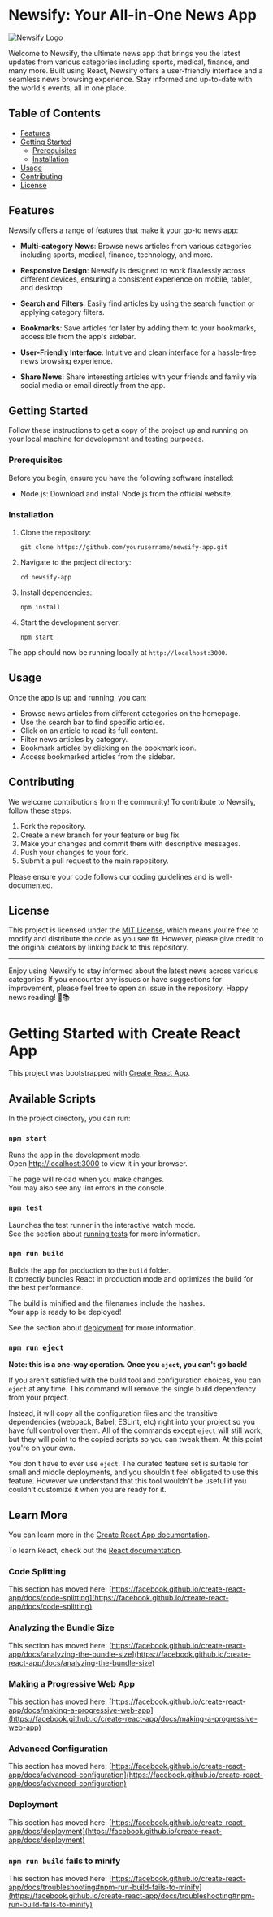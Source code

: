 # Newsify: Your All-in-One News App

![Newsify Logo](newsify_logo.png)

Welcome to Newsify, the ultimate news app that brings you the latest updates from various categories including sports, medical, finance, and many more. Built using React, Newsify offers a user-friendly interface and a seamless news browsing experience. Stay informed and up-to-date with the world's events, all in one place.

## Table of Contents

- [Features](#features)
- [Getting Started](#getting-started)
  - [Prerequisites](#prerequisites)
  - [Installation](#installation)
- [Usage](#usage)
- [Contributing](#contributing)
- [License](#license)

## Features

Newsify offers a range of features that make it your go-to news app:

- **Multi-category News**: Browse news articles from various categories including sports, medical, finance, technology, and more.

- **Responsive Design**: Newsify is designed to work flawlessly across different devices, ensuring a consistent experience on mobile, tablet, and desktop.

- **Search and Filters**: Easily find articles by using the search function or applying category filters.

- **Bookmarks**: Save articles for later by adding them to your bookmarks, accessible from the app's sidebar.

- **User-Friendly Interface**: Intuitive and clean interface for a hassle-free news browsing experience.

- **Share News**: Share interesting articles with your friends and family via social media or email directly from the app.

## Getting Started

Follow these instructions to get a copy of the project up and running on your local machine for development and testing purposes.

### Prerequisites

Before you begin, ensure you have the following software installed:

- Node.js: Download and install Node.js from the official website.

### Installation

1. Clone the repository:
   ```
   git clone https://github.com/yourusername/newsify-app.git
   ```

2. Navigate to the project directory:
   ```
   cd newsify-app
   ```

3. Install dependencies:
   ```
   npm install
   ```

4. Start the development server:
   ```
   npm start
   ```

The app should now be running locally at `http://localhost:3000`.

## Usage

Once the app is up and running, you can:

- Browse news articles from different categories on the homepage.
- Use the search bar to find specific articles.
- Click on an article to read its full content.
- Filter news articles by category.
- Bookmark articles by clicking on the bookmark icon.
- Access bookmarked articles from the sidebar.

## Contributing

We welcome contributions from the community! To contribute to Newsify, follow these steps:

1. Fork the repository.
2. Create a new branch for your feature or bug fix.
3. Make your changes and commit them with descriptive messages.
4. Push your changes to your fork.
5. Submit a pull request to the main repository.

Please ensure your code follows our coding guidelines and is well-documented.

## License

This project is licensed under the [MIT License](LICENSE), which means you're free to modify and distribute the code as you see fit. However, please give credit to the original creators by linking back to this repository.

---

Enjoy using Newsify to stay informed about the latest news across various categories. If you encounter any issues or have suggestions for improvement, please feel free to open an issue in the repository. Happy news reading! 📰📚

# Getting Started with Create React App

This project was bootstrapped with [Create React App](https://github.com/facebook/create-react-app).

## Available Scripts

In the project directory, you can run:

### `npm start`

Runs the app in the development mode.\
Open [http://localhost:3000](http://localhost:3000) to view it in your browser.

The page will reload when you make changes.\
You may also see any lint errors in the console.

### `npm test`

Launches the test runner in the interactive watch mode.\
See the section about [running tests](https://facebook.github.io/create-react-app/docs/running-tests) for more information.

### `npm run build`

Builds the app for production to the `build` folder.\
It correctly bundles React in production mode and optimizes the build for the best performance.

The build is minified and the filenames include the hashes.\
Your app is ready to be deployed!

See the section about [deployment](https://facebook.github.io/create-react-app/docs/deployment) for more information.

### `npm run eject`

**Note: this is a one-way operation. Once you `eject`, you can't go back!**

If you aren't satisfied with the build tool and configuration choices, you can `eject` at any time. This command will remove the single build dependency from your project.

Instead, it will copy all the configuration files and the transitive dependencies (webpack, Babel, ESLint, etc) right into your project so you have full control over them. All of the commands except `eject` will still work, but they will point to the copied scripts so you can tweak them. At this point you're on your own.

You don't have to ever use `eject`. The curated feature set is suitable for small and middle deployments, and you shouldn't feel obligated to use this feature. However we understand that this tool wouldn't be useful if you couldn't customize it when you are ready for it.

## Learn More

You can learn more in the [Create React App documentation](https://facebook.github.io/create-react-app/docs/getting-started).

To learn React, check out the [React documentation](https://reactjs.org/).

### Code Splitting

This section has moved here: [https://facebook.github.io/create-react-app/docs/code-splitting](https://facebook.github.io/create-react-app/docs/code-splitting)

### Analyzing the Bundle Size

This section has moved here: [https://facebook.github.io/create-react-app/docs/analyzing-the-bundle-size](https://facebook.github.io/create-react-app/docs/analyzing-the-bundle-size)

### Making a Progressive Web App

This section has moved here: [https://facebook.github.io/create-react-app/docs/making-a-progressive-web-app](https://facebook.github.io/create-react-app/docs/making-a-progressive-web-app)

### Advanced Configuration

This section has moved here: [https://facebook.github.io/create-react-app/docs/advanced-configuration](https://facebook.github.io/create-react-app/docs/advanced-configuration)

### Deployment

This section has moved here: [https://facebook.github.io/create-react-app/docs/deployment](https://facebook.github.io/create-react-app/docs/deployment)

### `npm run build` fails to minify

This section has moved here: [https://facebook.github.io/create-react-app/docs/troubleshooting#npm-run-build-fails-to-minify](https://facebook.github.io/create-react-app/docs/troubleshooting#npm-run-build-fails-to-minify)
